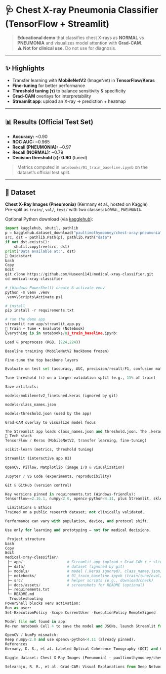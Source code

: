 # 🩺 Chest X-ray Pneumonia Classifier (TensorFlow + Streamlit)

> **Educational demo** that classifies chest X-rays as **NORMAL** vs **PNEUMONIA** and visualizes model attention with **Grad-CAM**.  
> ⚠️ **Not for clinical use.** Do not use for diagnosis.

---

## ✨ Highlights
- Transfer learning with **MobileNetV2** (ImageNet) in **TensorFlow/Keras**
- **Fine-tuning** for better performance
- **Threshold tuning (τ)** to balance sensitivity & specificity
- **Grad-CAM** overlays for interpretability
- **Streamlit app**: upload an X-ray → prediction + heatmap

---

## 📊 Results (Official Test Set)
- **Accuracy:** ~0.90  
- **ROC AUC:** ~0.965  
- **Recall (PNEUMONIA):** ~0.97  
- **Recall (NORMAL):** ~0.79  
- **Decision threshold (τ):** **0.90** (tuned)

> Metrics computed in `notebooks/01_train_baseline.ipynb` on the dataset’s official test split.

---

## 🧠 Dataset
**Chest X-Ray Images (Pneumonia)** (Kermany et al., hosted on Kaggle)  
Pre-split as `train/`, `val/`, `test/` with two classes: `NORMAL`, `PNEUMONIA`.

Optional Python download (via [kagglehub](https://pypi.org/project/kagglehub/)):
```python
import kagglehub, shutil, pathlib
p = kagglehub.dataset_download("paultimothymooney/chest-xray-pneumonia")
src, dst = pathlib.Path(p), pathlib.Path("data")
if not dst.exists():
    shutil.copytree(src, dst)
print("Data available at:", dst)
🚀 Quickstart
bash
Copy
Edit
git clone https://github.com/Huseen1141/medical-xray-classifier.git
cd medical-xray-classifier

# (Windows PowerShell) create & activate venv
python -m venv .venv
.venv\Scripts\Activate.ps1

# install
pip install -r requirements.txt

# run the demo app
streamlit run app/streamlit_app.py
📓 Train • Tune • Evaluate (Notebook)
Everything is in notebooks/01_train_baseline.ipynb:

Load & preprocess (RGB, (224,224))

Baseline training (MobileNetV2 backbone frozen)

Fine-tune the top backbone layers

Evaluate on test set (accuracy, AUC, precision/recall/F1, confusion matrix)

Tune threshold (τ) on a larger validation split (e.g., 15% of train)

Save artifacts:

models/mobilenetv2_finetuned.keras (ignored by git)

models/class_names.json

models/threshold.json (used by the app)

Grad-CAM overlay to visualize model focus

The Streamlit app loads class_names.json and threshold.json. The .keras model stays local (to keep the repo light).
🧰 Tech stack
TensorFlow / Keras (MobileNetV2, transfer learning, fine-tuning)

scikit-learn (metrics, threshold tuning)

Streamlit (interactive app UI)

OpenCV, Pillow, Matplotlib (image I/O & visualization)

Jupyter / VS Code (experiments, reproducibility)

Git & GitHub (version control)

Key versions pinned in requirements.txt (Windows-friendly):
tensorflow==2.16.1, numpy<2.0, opencv-python<4.11, plus Streamlit, sklearn, etc.

 Limitations & Ethics
Trained on a public research dataset; not clinically validated.

Performance can vary with population, device, and protocol shift.

Use only for learning and prototyping — not for medical decisions.

 Project structure
bash
Copy
Edit
medical-xray-classifier/
 ├─ app/                    # Streamlit app (upload + Grad-CAM + τ slider)
 ├─ data/                   # dataset (ignored by git)
 ├─ models/                 # model (.keras ignored), class_names.json, threshold.json
 ├─ notebooks/              # 01_train_baseline.ipynb (train/tune/eval/Grad-CAM)
 ├─ src/                    # helper scripts (e.g., download/check)
 ├─ docs/assets/            # screenshots for README (optional)
 ├─ requirements.txt
 └─ README.md
  Troubleshooting
PowerShell blocks venv activation:
Run as user:
Set-ExecutionPolicy -Scope CurrentUser -ExecutionPolicy RemoteSigned

Model file not found in app:
Re-run notebook Cell 4 to save the model and JSONs, launch Streamlit from the project root.

OpenCV / NumPy mismatch:
Keep numpy<2.0 and use opencv-python<4.11 (already pinned).
References
Kermany, D. S., et al. Labeled Optical Coherence Tomography (OCT) and Chest X-Ray Images for Classification.

Kaggle dataset: Chest X-Ray Images (Pneumonia) — paultimothymooney/chest-xray-pneumonia

Selvaraju, R. R., et al. Grad-CAM: Visual Explanations from Deep Networks via Gradient-based Localization.

